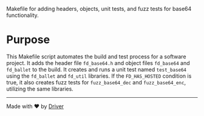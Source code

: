 <!--------------------------------------------------------------------------------->
<!-- IMPORTANT: This file is auto-generated by Driver (https://driver.ai). -------->
<!-- Manual edits may be overwritten on future commits. --------------------------->
<!--------------------------------------------------------------------------------->

Makefile for adding headers, objects, unit tests, and fuzz tests for base64 functionality.

# Purpose
This Makefile script automates the build and test process for a software project. It adds the header file `fd_base64.h` and object files `fd_base64` and `fd_ballet` to the build. It creates and runs a unit test named `test_base64` using the `fd_ballet` and `fd_util` libraries. If the `FD_HAS_HOSTED` condition is true, it also creates fuzz tests for `fuzz_base64_dec` and `fuzz_base64_enc`, utilizing the same libraries.

---
Made with ❤️ by [Driver](https://www.driver.ai/)